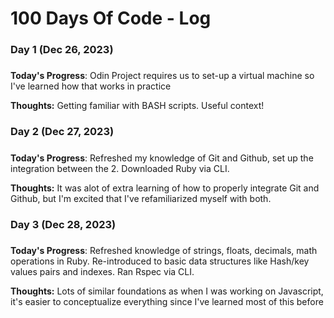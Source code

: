 # 100 Days Of Code - Log

### Day 1 (Dec 26, 2023)
##### 

**Today's Progress**: Odin Project requires us to set-up a virtual machine so I've learned how that works in practice

**Thoughts:** Getting familiar with BASH scripts. Useful context!

### Day 2 (Dec 27, 2023)
##### 

**Today's Progress**: Refreshed my knowledge of Git and Github, set up the integration between the 2. Downloaded Ruby via CLI.

**Thoughts:** It was alot of extra learning of how to properly integrate Git and Github, but I'm excited that I've refamiliarized myself with both.

### Day 3 (Dec 28, 2023)
##### 

**Today's Progress**: Refreshed knowledge of strings, floats, decimals, math operations in Ruby. Re-introduced to basic data structures like Hash/key values pairs and indexes. Ran Rspec via CLI.

**Thoughts:** Lots of similar foundations as when I was working on Javascript, it's easier to conceptualize everything since I've learned most of this before


